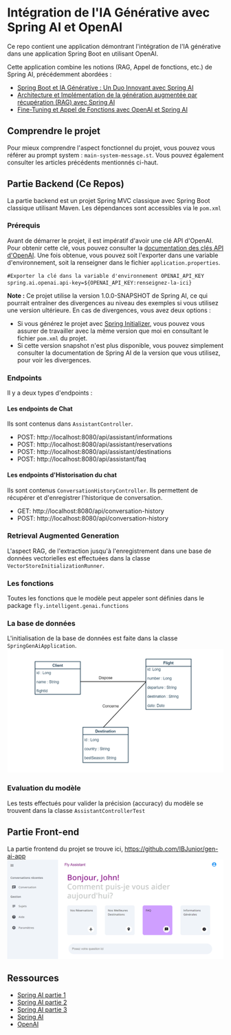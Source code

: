 # Intégration de l'IA Générative avec Spring AI et OpenAI

Ce repo contient une application démontrant l'intégration de l'IA générative dans une application Spring Boot en
utilisant OpenAI.

Cette application combine les notions (RAG, Appel de fonctions, etc.) de Spring AI, précédemment abordées :

- [Spring Boot et IA Générative : Un Duo Innovant avec Spring AI](https://www.linkedin.com/pulse/spring-boot-et-ia-g%25C3%25A9n%25C3%25A9rative-un-duo-innovant-avec-ai-ali-ibrahim-mso7e/?trackingId=oDUZ7rJoRCK6MSND7tIDCQ%3D%3D)
- [Architecture et Implémentation de la génération augmentée par récupération (RAG) avec Spring AI](https://www.linkedin.com/pulse/architecture-et-impl%25C3%25A9mentation-de-la-g%25C3%25A9n%25C3%25A9ration-par-rag-ali-ibrahim-xgu1e/?trackingId=oDUZ7rJoRCK6MSND7tIDCQ%3D%3D)
- [Fine-Tuning et Appel de Fonctions avec OpenAI et Spring AI](https://www.linkedin.com/pulse/fine-tuning-et-appel-de-fonctions-avec-openai-spring-ai-ali-ibrahim-0f15e/?trackingId=oDUZ7rJoRCK6MSND7tIDCQ%3D%3D)

## Comprendre le projet

Pour mieux comprendre l'aspect fonctionnel du projet, vous pouvez vous référer au prompt
system : ``main-system-message.st``. Vous pouvez également consulter les articles précédents mentionnés ci-haut.

## Partie Backend (Ce Repos)

La partie backend est un projet Spring MVC classique avec Spring Boot classique utilisant Maven. Les dépendances sont
accessibles via le ```pom.xml```

### Prérequis

Avant de démarrer le projet, il est impératif d'avoir une clé API d'OpenAI. Pour obtenir cette clé, vous pouvez
consulter la [documentation des clés API d'OpenAI](https://platform.openai.com/api-keys). Une fois obtenue, vous pouvez
soit l'exporter dans une variable d'environnement, soit la renseigner dans le fichier `application.properties`.

````
#Exporter la clé dans la variable d'environnement OPENAI_API_KEY
spring.ai.openai.api-key=${OPENAI_API_KEY:renseignez-la-ici}
````

**Note :** Ce projet utilise la version 1.0.0-SNAPSHOT de Spring AI, ce qui pourrait entraîner des divergences au
niveau des exemples si vous utilisez
une version ultérieure. En cas de divergences, vous avez deux options :

- Si vous générez le projet avec [Spring Initializer](https://start.spring.io/), vous pouvez vous assurer de travailler
  avec la même version que moi en consultant le fichier `pom.xml` du projet.
- Si cette version snapshot n'est plus disponible, vous pouvez simplement consulter la documentation de Spring AI de la
  version que vous utilisez, pour voir les divergences.

### Endpoints

Il y a deux types d'endpoints :

#### Les endpoints de Chat

Ils sont contenus dans ``AssistantController``.

- POST: http://localhost:8080/api/assistant/informations
- POST: http://localhost:8080/api/assistant/reservations
- POST: http://localhost:8080/api/assistant/destinations
- POST: http://localhost:8080/api/assistant/faq

#### Les endpoints d'Historisation du chat

Ils sont contenus ``ConversationHistoryController``. Ils permettent de récupérer et d'enregistrer l'historique de
conversation.

- GET: http://localhost:8080/api/conversation-history
- POST: http://localhost:8080/api/conversation-history

### Retrieval Augmented Generation

L'aspect RAG, de l'extraction jusqu'à l'enregistrement dans une base de données vectorielles est effectuées dans la
classe ``VectorStoreInitializationRunner``.

### Les fonctions

Toutes les fonctions que le modèle peut appeler sont définies dans le package ``fly.intelligent.genai.functions``

### La base de données

L'initialisation de la base de données est faite dans la classe ``SpringGenAiApplication``.
<img src="src/main/resources/images/illustration-class-diagram.png"/>

### Evaluation du modèle

Les tests effectués pour valider la précision (accuracy) du modèle se trouvent dans la
classe ``AssistantControllerTest``

## Partie Front-end

La partie frontend du projet se trouve ici, https://github.com/IBJunior/gen-ai-app
<img src="src/main/resources/images/front-end.png"/>

## Ressources

- [Spring AI partie 1](https://www.linkedin.com/pulse/spring-boot-et-ia-g%C3%A9n%C3%A9rative-un-duo-innovant-avec-ai-ali-ibrahim-mso7e/)
- [Spring AI partie 2](https://www.linkedin.com/pulse/architecture-et-impl%C3%A9mentation-de-la-g%C3%A9n%C3%A9ration-par-rag-ali-ibrahim-xgu1e/)
- [Spring AI partie 3](https://www.linkedin.com/pulse/fine-tuning-et-appel-de-fonctions-avec-openai-spring-ai-ali-ibrahim-0f15e/?trackingId=oDUZ7rJoRCK6MSND7tIDCQ%3D%3D)
- [Spring AI](https://docs.spring.io/spring-ai/reference/)
- [OpenAI](https://platform.openai.com/docs/overview)